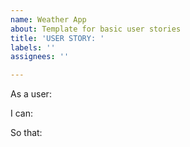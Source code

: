 ```yaml
---
name: Weather App
about: Template for basic user stories
title: 'USER STORY: '
labels: ''
assignees: ''

---
```


As a user:

I can:

So that:
